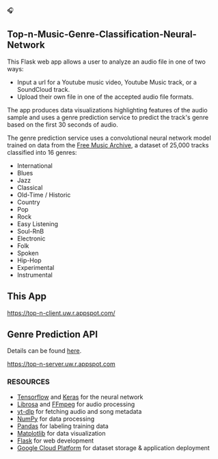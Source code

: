 :headphones:

## Top-n-Music-Genre-Classification-Neural-Network

This Flask web app allows a user to analyze an audio file in one of two ways: 

* Input a url for a Youtube music video, Youtube Music track, or a SoundCloud track. 
* Upload their own file in one of the accepted audio file formats. 

The app produces data visualizations highlighting features of the audio sample and uses a
genre prediction service to predict the track's genre based on the first 30 seconds of audio. 

The genre prediction service uses a convolutional neural network model trained on data from the 
[Free Music Archive](https://github.com/mdeff/fma), a dataset of 25,000 tracks classified into 16 genres: 
* International
* Blues
* Jazz
* Classical
* Old-Time / Historic
* Country
* Pop
* Rock
* Easy Listening
* Soul-RnB
* Electronic
* Folk
* Spoken
* Hip-Hop
* Experimental
* Instrumental

## This App

https://top-n-client.uw.r.appspot.com/

## Genre Prediction API

Details can be found [here](https://github.com/nonomalo/Top-n-Music-Genre-Classification-Neural-Network/tree/main/server/README.md).

https://top-n-server.uw.r.appspot.com



### RESOURCES
* [Tensorflow](https://www.tensorflow.org/) and [Keras](https://keras.io/) for the neural network
* [Librosa](https://librosa.org/doc/latest/index.html) and [FFmpeg](https://ffmpeg.org/) for audio processing
* [yt-dlp](https://github.com/yt-dlp/yt-dlp) for fetching audio and song metadata
* [NumPy](https://numpy.org/) for data processing
* [Pandas](https://pandas.pydata.org/) for labeling training data
* [Matplotlib](https://matplotlib.org/) for data visualization
* [Flask](https://flask.palletsprojects.com/en/2.1.x/) for web development
* [Google Cloud Platform](https://cloud.google.com/) for dataset storage & application deployment

